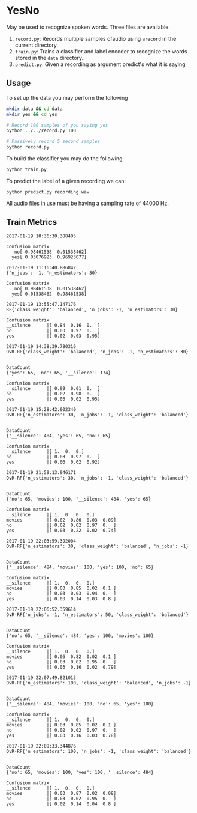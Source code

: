 YesNo
=====

May be used to recognize spoken words. Three files are available.

1. `record.py`: Records multiple samples ofaudio using `arecord` in the current directory.
2. `train.py`: Trains a classifier and label encoder to recognize the words stored in the `data` directory..
3. `predict.py`: Given a recording as argument predict's what it is saying

Usage
-----

To set up the data you may perform the following

```bash
mkdir data && cd data
mkdir yes && cd yes

# Record 100 samples of you saying yes
python ../../record.py 100

# Passively record 5 second samples
python record.py
```

To build the classifier you may do the following

```bash
python train.py
```

To predict the label of a given recording we can:

`python predict.py recording.wav`

All audio files in use must be having a sampling rate of 44000 Hz.


Train Metrics
-------------

```
2017-01-19 10:36:30.388405

Confusion matrix
   no[ 0.98461538  0.01538462]
  yes[ 0.03076923  0.96923077]
```


```
2017-01-19 11:16:40.886842
{'n_jobs': -1, 'n_estimators': 30}

Confusion matrix
   no[ 0.98461538  0.01538462]
  yes[ 0.01538462  0.98461538]
```
```
2017-01-19 13:55:47.147176
RF{'class_weight': 'balanced', 'n_jobs': -1, 'n_estimators': 30}

Confusion matrix
__silence      |[ 0.84  0.16  0.  ]
no             |[ 0.03  0.97  0.  ]
yes            |[ 0.02  0.03  0.95]
```

```
2017-01-19 14:38:39.780316
OvR-RF{'class_weight': 'balanced', 'n_jobs': -1, 'n_estimators': 30}


DataCount
{'yes': 65, 'no': 65, '__silence': 174}

Confusion matrix
__silence      |[ 0.99  0.01  0.  ]
no             |[ 0.02  0.98  0.  ]
yes            |[ 0.03  0.02  0.95]
```


```
2017-01-19 15:28:42.902340
OvR-RF{'n_estimators': 30, 'n_jobs': -1, 'class_weight': 'balanced'}


DataCount
{'__silence': 484, 'yes': 65, 'no': 65}

Confusion matrix
__silence      |[ 1.  0.  0.]
no             |[ 0.03  0.97  0.  ]
yes            |[ 0.06  0.02  0.92]
```


```
2017-01-19 21:59:13.946171
OvR-RF{'n_estimators': 30, 'n_jobs': -1, 'class_weight': 'balanced'}


DataCount
{'no': 65, 'movies': 100, '__silence': 484, 'yes': 65}

Confusion matrix
__silence      |[ 1.  0.  0.  0.]
movies         |[ 0.02  0.86  0.03  0.09]
no             |[ 0.02  0.02  0.97  0.  ]
yes            |[ 0.03  0.22  0.02  0.74]
```


```
2017-01-19 22:03:59.392004
OvR-RF{'n_estimators': 30, 'class_weight': 'balanced', 'n_jobs': -1}


DataCount
{'__silence': 484, 'movies': 100, 'yes': 100, 'no': 65}

Confusion matrix
__silence      |[ 1.  0.  0.  0.]
movies         |[ 0.03  0.85  0.02  0.1 ]
no             |[ 0.03  0.03  0.94  0.  ]
yes            |[ 0.03  0.14  0.03  0.8 ]
```


```
2017-01-19 22:06:52.359614
OvR-RF{'n_jobs': -1, 'n_estimators': 50, 'class_weight': 'balanced'}


DataCount
{'no': 65, '__silence': 484, 'yes': 100, 'movies': 100}

Confusion matrix
__silence      |[ 1.  0.  0.  0.]
movies         |[ 0.06  0.82  0.02  0.1 ]
no             |[ 0.03  0.02  0.95  0.  ]
yes            |[ 0.03  0.16  0.02  0.79]
```


```
2017-01-19 22:07:49.821013
OvR-RF{'n_estimators': 100, 'class_weight': 'balanced', 'n_jobs': -1}


DataCount
{'__silence': 484, 'movies': 100, 'no': 65, 'yes': 100}

Confusion matrix
__silence      |[ 1.  0.  0.  0.]
movies         |[ 0.03  0.85  0.02  0.1 ]
no             |[ 0.02  0.02  0.97  0.  ]
yes            |[ 0.03  0.16  0.03  0.78]
```


```
2017-01-19 22:09:33.344876
OvR-RF{'n_estimators': 100, 'n_jobs': -1, 'class_weight': 'balanced'}


DataCount
{'no': 65, 'movies': 100, 'yes': 100, '__silence': 484}

Confusion matrix
__silence      |[ 1.  0.  0.  0.]
movies         |[ 0.03  0.87  0.02  0.08]
no             |[ 0.03  0.02  0.95  0.  ]
yes            |[ 0.02  0.14  0.04  0.8 ]
```


